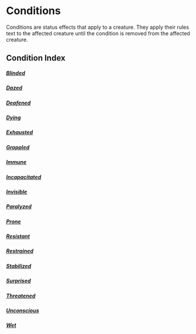 # Conditions
Conditions are status effects that apply to a creature. They apply their rules text to the affected creature until the condition is removed from the affected creature.
## Condition Index
##### [Blinded](Blinded.md)
##### [Dazed](Dazed.md)
##### [Deafened](Deafened.md)
##### [Dying](Dying.md)
##### [Exhausted](Exhausted.md)
##### [Grappled](Grappled.md)
##### [Immune](Immune.md)
##### [Incapacitated](Incapacitated.md)
##### [Invisible](Invisible.md)
##### [Paralyzed](Paralyzed.md)
##### [Prone](Prone.md)
##### [Resistant](Resistant.md)
##### [Restrained](Restrained.md)
##### [Stabilized](Stabilized.md)
##### [Surprised](Surprised.md)
##### [Threatened](Threatened.md)
##### [Unconscious](Unconscious.md)
##### [Wet](Wet.md)